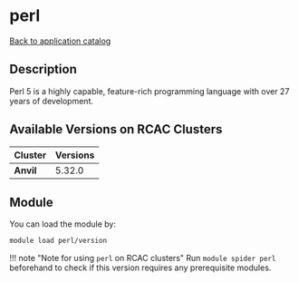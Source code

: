 # perl

[Back to application catalog](../app_catalog.md)

## Description
Perl 5 is a highly capable, feature-rich programming language with over 27 years of development.

## Available Versions on RCAC Clusters
|Cluster|Versions|
|---|---|
|**Anvil**|5.32.0|

## Module
You can load the module by:

```bash
module load perl/version
```

!!! note "Note for using `perl` on RCAC clusters"
    Run `module spider perl` beforehand to check if this version requires any prerequisite modules.
